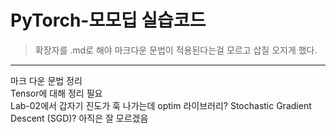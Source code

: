 # PyTorch-모모딥 실습코드

>확장자를 .md로 해야 마크다운 문법이 적용된다는걸 모르고 삽질 오지게 했다.   
***
마크 다운 문법 정리   
Tensor에 대해 정리 필요   
Lab-02에서 갑자기 진도가 훅 나가는데 optim 라이브러리? Stochastic Gradient Descent (SGD)? 아직은 잘 모르겠음 
